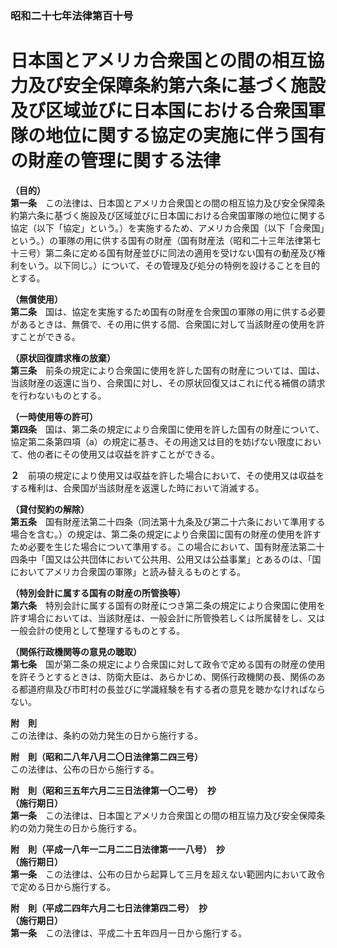 ### 昭和二十七年法律第百十号  
# 日本国とアメリカ合衆国との間の相互協力及び安全保障条約第六条に基づく施設及び区域並びに日本国における合衆国軍隊の地位に関する協定の実施に伴う国有の財産の管理に関する法律  
  
**（目的）**  
**第一条**　この法律は、日本国とアメリカ合衆国との間の相互協力及び安全保障条約第六条に基づく施設及び区域並びに日本国における合衆国軍隊の地位に関する協定（以下「協定」という。）を実施するため、アメリカ合衆国（以下「合衆国」という。）の軍隊の用に供する国有の財産（国有財産法（昭和二十三年法律第七十三号）第二条に定める国有財産並びに同法の適用を受けない国有の動産及び権利をいう。以下同じ。）について、その管理及び処分の特例を設けることを目的とする。  
  
**（無償使用）**  
**第二条**　国は、協定を実施するため国有の財産を合衆国の軍隊の用に供する必要があるときは、無償で、その用に供する間、合衆国に対して当該財産の使用を許すことができる。  
  
**（原状回復請求権の放棄）**  
**第三条**　前条の規定により合衆国に使用を許した国有の財産については、国は、当該財産の返還に当り、合衆国に対し、その原状回復又はこれに代る補償の請求を行わないものとする。  
  
**（一時使用等の許可）**  
**第四条**　国は、第二条の規定により合衆国に使用を許した国有の財産について、協定第二条第四項（a）の規定に基き、その用途又は目的を妨げない限度において、他の者にその使用又は収益を許すことができる。  
  
**２**　前項の規定により使用又は収益を許した場合において、その使用又は収益をする権利は、合衆国が当該財産を返還した時において消滅する。  
  
**（貸付契約の解除）**  
**第五条**　国有財産法第二十四条（同法第十九条及び第二十六条において準用する場合を含む。）の規定は、第二条の規定により合衆国に国有の財産の使用を許すため必要を生じた場合について準用する。この場合において、国有財産法第二十四条中「国又は公共団体において公共用、公用又は公益事業」とあるのは、「国においてアメリカ合衆国の軍隊」と読み替えるものとする。  
  
**（特別会計に属する国有の財産の所管換等）**  
**第六条**　特別会計に属する国有の財産につき第二条の規定により合衆国に使用を許す場合においては、当該財産は、一般会計に所管換若しくは所属替をし、又は一般会計の使用として整理するものとする。  
  
**（関係行政機関等の意見の聴取）**  
**第七条**　国が第二条の規定により合衆国に対して政令で定める国有の財産の使用を許そうとするときは、防衛大臣は、あらかじめ、関係行政機関の長、関係のある都道府県及び市町村の長並びに学識経験を有する者の意見を聴かなければならない。  
  
**附　則**  
この法律は、条約の効力発生の日から施行する。  
  
**附　則（昭和二八年八月二〇日法律第二四三号）**  
この法律は、公布の日から施行する。  
  
**附　則（昭和三五年六月二三日法律第一〇二号）　抄**  
**（施行期日）**  
**第一条**　この法律は、日本国とアメリカ合衆国との間の相互協力及び安全保障条約の効力発生の日から施行する。  
  
**附　則（平成一八年一二月二二日法律第一一八号）　抄**  
**（施行期日）**  
**第一条**　この法律は、公布の日から起算して三月を超えない範囲内において政令で定める日から施行する。  
  
**附　則（平成二四年六月二七日法律第四二号）　抄**  
**（施行期日）**  
**第一条**　この法律は、平成二十五年四月一日から施行する。  
  
